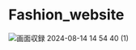 # Fashion_website
![画面収録 2024-08-14 14 54 40 (1)](https://github.com/user-attachments/assets/47c5237c-95bb-4562-a1e2-64ac57ff266a)
